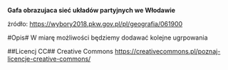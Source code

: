 **Gafa obrazujaca sieć układów partyjnych we Włodawie**  

żródło: https://wybory2018.pkw.gov.pl/pl/geografia/061900

#Opis#
W miarę możliwości będziemy dodawać kolejne ugrpowania 

##Licencj CC## 
 Creative Commons
 https://creativecommons.pl/poznaj-licencje-creative-commons/
